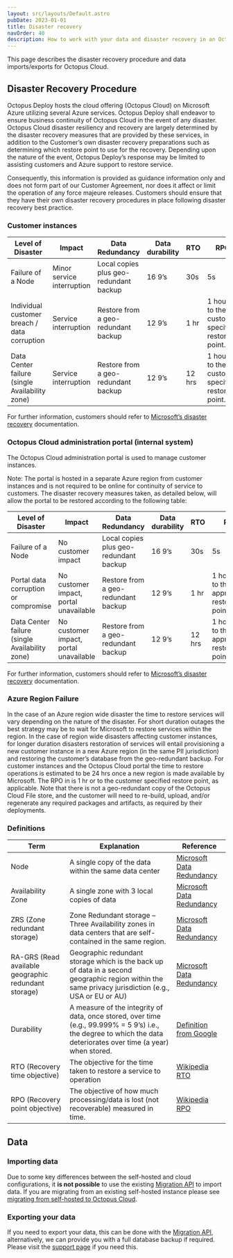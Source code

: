 ```yaml
---
layout: src/layouts/Default.astro
pubDate: 2023-01-01
title: Disaster recovery
navOrder: 40
description: How to work with your data and disaster recovery in an Octopus Cloud instance.
---
```


This page describes the disaster recovery procedure and data imports/exports for Octopus Cloud.

## Disaster Recovery Procedure

Octopus Deploy hosts the cloud offering (Octopus Cloud) on Microsoft Azure utilizing several Azure services. Octopus Deploy shall endeavor to ensure business continuity of Octopus Cloud in the event of any disaster.  Octopus Cloud disaster resiliency and recovery are largely determined by the disaster recovery measures that are provided by these services, in addition to the Customer’s own disaster recovery preparations such as determining which restore point to use for the recovery. Depending upon the nature of the event, Octopus Deploy’s response may be limited to assisting customers and Azure support to restore service. 

Consequently, this information is provided as guidance information only and does not form part of our Customer Agreement, nor does it affect or limit the operation of any force majeure releases. Customers should ensure that they have their own disaster recovery procedures in place following disaster recovery best practice. 

### Customer instances

| Level of Disaster                              | Impact                     | Data Redundancy                        | Data durability | RTO | RPO | Parties involved             |
|------------------------------------------------|----------------------------|----------------------------------------|-----------------|-------------------------------|----------------------------------------------------|------------------------------|
| Failure of a Node                              | Minor service interruption | Local copies plus geo-redundant backup | 16 9’s          | 30s                           | 5s                                                 | Microsoft                    |
| Individual customer breach / data corruption   | Service interruption       | Restore from a geo-redundant backup    | 12 9’s          | 1 hr                          | 1 hour or to the customer specified restore point. | Microsoft and Octopus Deploy |
| Data Center failure (single Availability zone) | Service interruption       | Restore from a geo-redundant backup    | 12 9’s          | 12 hrs                        | 1 hour or to the customer specified restore point. | Microsoft and Octopus Deploy |

For further information, customers should refer to [Microsoft’s disaster recovery](https://docs.microsoft.com/en-us/azure/azure-sql/database/business-continuity-high-availability-disaster-recover-hadr-overview?view=azuresql#recover-a-database-to-the-existing-server) documentation.

### Octopus Cloud administration portal (internal system)

The Octopus Cloud administration portal is used to manage customer instances. 

Note: The portal is hosted in a separate Azure region from customer instances and is not required to be online for continuity of service to customers. The disaster recovery measures taken, as detailed below, will allow the portal to be restored according to the following table: 

| Level of Disaster                              | Impact                                 | Data Redundancy                        | Data durability | RTO | RPO | Parties involved             |
|------------------------------------------------|----------------------------------------|----------------------------------------|-----------------|-------------------------------|---------------------------------------------|------------------------------|
| Failure of a Node                              | No customer impact                     | Local copies plus geo-redundant backup | 16 9’s          | 30s                           | 5s                                          | Microsoft                    |
| Portal data corruption or compromise           | No customer impact, portal unavailable | Restore from a geo-redundant backup    | 12 9’s          | 1 hr                          | 1 hour or to the appropriate restore point. | Microsoft and Octopus Deploy |
| Data Center failure (single Availability zone) | No customer impact, portal unavailable | Restore from a geo-redundant backup    | 12 9’s          | 12 hrs                        | 1 hour or to the appropriate restore point. | Microsoft and Octopus Deploy |

For further information, customers should refer to [Microsoft’s disaster recovery](https://docs.microsoft.com/en-us/azure/azure-sql/database/business-continuity-high-availability-disaster-recover-hadr-overview?view=azuresql#recover-a-database-to-the-existing-server) documentation.

### Azure Region Failure

In the case of an Azure region wide disaster the time to restore services will vary depending on the nature of the disaster. For short duration outages the best strategy may be to wait for Microsoft to restore services within the region. In the case of region wide disasters affecting customer instances, for longer duration disasters restoration of services will entail provisioning a new customer instance in a new Azure region (in the same PII jurisdiction) and restoring the customer’s database from the geo-redundant backup. For customer instances and the Octopus Cloud portal the time to restore operations is estimated to be 24 hrs once a new region is made available by Microsoft. The RPO in is 1 hr or to the customer specified restore point, as applicable. Note that there is not a geo-redundant copy of the Octopus Cloud File store, and the customer will need to re-build, upload, and/or regenerate any required packages and artifacts, as required by their deployments. 

### Definitions

| Term                                                 | Explanation                                                                                                                                                        | Reference                                                                                                                                  |
|------------------------------------------------------|--------------------------------------------------------------------------------------------------------------------------------------------------------------------|--------------------------------------------------------------------------------------------------------------------------------------------|
| Node                                                 | A single copy of the data within the same data center                                                                                                              | [Microsoft Data Redundancy](https://docs.microsoft.com/en-us/azure/storage/common/storage-redundancy)                                      |
| Availability Zone                                    | A single zone with 3 local copies of data                                                                                                                          | [Microsoft Data Redundancy](https://docs.microsoft.com/en-us/azure/storage/common/storage-redundancy)                                      |
| ZRS (Zone redundant storage)                         | Zone Redundant storage – Three Availability zones in data centers that are self-contained in the same region.                                                      | [Microsoft Data Redundancy](https://docs.microsoft.com/en-us/azure/storage/common/storage-redundancy)                                      |
| RA-GRS (Read available geographic redundant storage) | Geographic redundant storage which is the back up of data in a second geographic region within the same privacy jurisdiction (e.g., USA or EU or AU)               | [Microsoft Data Redundancy](https://docs.microsoft.com/en-us/azure/storage/common/storage-redundancy)                                      |
| Durability                                           | A measure of the integrity of data, once stored, over time (e.g., 99.999% = 5 9’s) i.e., the degree to which the data deteriorates over time (a year) when stored. | [Definition from Google](https://cloud.google.com/blog/products/storage-data-transfer/understanding-cloud-storage-11-9s-durability-target) |
| RTO (Recovery time objective)                        | The objective for the time taken to restore a service to operation                                                                                                 | [Wikipedia RTO](https://en.wikipedia.org/wiki/Disaster_recovery#Recovery_Time_Objective)                                                   |
| RPO (Recovery point objective)                       | The objective of how much processing/data is lost (not recoverable) measured in time.                                                                              | [Wikipedia RPO](https://en.wikipedia.org/wiki/Disaster_recovery#Recovery_Point_Objective)                                                  |

## Data

### Importing data

Due to some key differences between the self-hosted and cloud configurations, it **is not possible** to use the existing [Migration API](/docs/octopus-rest-api/migration-api/index.md) to import data. If you are migrating from an existing self-hosted instance please see [migrating from self-hosted to Octopus Cloud](/docs/octopus-cloud/migrations.md).

### Exporting your data

If you need to export your data, this can be done with the [Migration API](/docs/octopus-rest-api/migration-api/index.md), alternatively, we can provide you with a full database backup if required. Please visit the [support page](https://octopus.com/support) if you need this.
